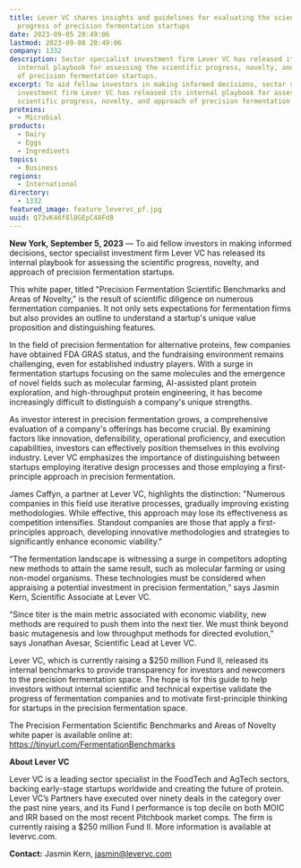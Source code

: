 ```yaml
---
title: Lever VC shares insights and guidelines for evaluating the scientific
  progress of precision fermentation startups
date: 2023-09-05 20:49:06
lastmod: 2023-09-08 20:49:06
company: 1332
description: Sector specialist investment firm Lever VC has released its
  internal playbook for assessing the scientific progress, novelty, and approach
  of precision fermentation startups.
excerpt: To aid fellow investors in making informed decisions, sector specialist
  investment firm Lever VC has released its internal playbook for assessing the
  scientific progress, novelty, and approach of precision fermentation startups.
proteins:
  - Microbial
products:
  - Dairy
  - Eggs
  - Ingredients
topics:
  - Business
regions:
  - International
directory:
  - 1332
featured_image: feature_levervc_pf.jpg
uuid: Q73vK46f8l8GEpC48Fd8
---
```

**New York, September 5, 2023** — To aid fellow investors in making informed decisions, sector specialist investment firm Lever VC has released its internal playbook for assessing the scientific progress, novelty, and approach of precision fermentation startups.

This white paper, titled "Precision Fermentation Scientific Benchmarks and Areas of Novelty," is the result of scientific diligence on numerous fermentation companies. It not only sets expectations for fermentation firms but also provides an outline to understand a startup's unique value proposition and distinguishing features.

In the field of precision fermentation for alternative proteins, few companies have obtained FDA GRAS status, and the fundraising environment remains challenging, even for established industry players. With a surge in fermentation startups focusing on the same molecules and the emergence of novel fields such as molecular farming, AI-assisted plant protein exploration, and high-throughput protein engineering, it has become increasingly difficult to distinguish a company's unique strengths.

As investor interest in precision fermentation grows, a comprehensive evaluation of a company's offerings has become crucial. By examining factors like innovation, defensibility, operational proficiency, and execution capabilities, investors can effectively position themselves in this evolving industry. Lever VC emphasizes the importance of distinguishing between startups employing iterative design processes and those employing a first-principle approach in precision fermentation.

James Caffyn, a partner at Lever VC, highlights the distinction: "Numerous companies in this field use iterative processes, gradually improving existing methodologies. While effective, this approach may lose its effectiveness as competition intensifies. Standout companies are those that apply a first-principles approach, developing innovative methodologies and strategies to significantly enhance economic viability."

“The fermentation landscape is witnessing a surge in competitors adopting new methods to attain the same result, such as molecular farming or using non-model organisms. These technologies must be considered when appraising a potential investment in precision fermentation,” says Jasmin Kern, Scientific Associate at Lever VC. 

“Since titer is the main metric associated with economic viability, new methods are required to push them into the next tier. We must think beyond basic mutagenesis and low throughput methods for directed evolution,” says Jonathan Avesar, Scientific Lead at Lever VC.

Lever VC, which is currently raising a $250 million Fund II, released its internal benchmarks to provide transparency for investors and newcomers to the precision fermentation space. The hope is for this guide to help investors without internal scientific and technical expertise validate the progress of fermentation companies and to motivate first-principle thinking for startups in the precision fermentation space.

The Precision Fermentation Scientific Benchmarks and Areas of Novelty white paper is available online at: <https://tinyurl.com/FermentationBenchmarks>

**About Lever VC**

Lever VC is a leading sector specialist in the FoodTech and AgTech sectors, backing early-stage startups worldwide and creating the future of protein. Lever VC’s Partners have executed over ninety deals in the category over the past nine years, and its Fund I performance is top decile on both MOIC and IRR based on the most recent Pitchbook market comps. The firm is currently raising a $250 million Fund II. More information is available at levervc.com.

**Contact:**  Jasmin Kern, jasmin@levervc.com